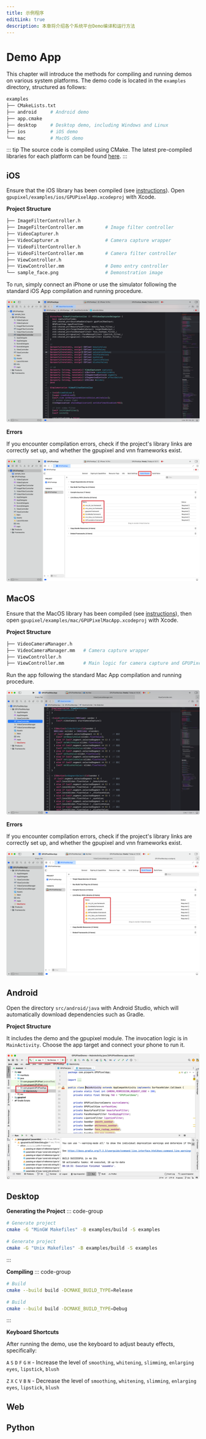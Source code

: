 ```yaml
---
title: 示例程序
editLink: true
description: 本章将介绍各个系统平台Demo编译和运行方法
---
```


# Demo App

This chapter will introduce the methods for compiling and running demos on various system platforms. The demo code is located in the `examples` directory, structured as follows:

```bash
examples
├── CMakeLists.txt
├── android     # Android demo
├── app.cmake   
├── desktop     # Desktop demo, including Windows and Linux
├── ios         # iOS demo
└── mac         # MacOS demo
```

::: tip
The source code is compiled using CMake. The latest pre-compiled libraries for each platform can be found [here](https://github.com/pixpark/gpupixel/releases/latest).
:::

## iOS
Ensure that the iOS library has been compiled (see [instructions](build#ios)). Open `gpupixel/examples/ios/GPUPixelApp.xcodeproj` with Xcode.

**Project Structure**

```bash
├── ImageFilterController.h         
├── ImageFilterController.mm        # Image filter controller
├── VideoCapturer.h
├── VideoCapturer.m                 # Camera capture wrapper
├── VideoFilterController.h
├── VideoFilterController.mm        # Camera filter controller
├── ViewController.h
├── ViewController.mm               # Demo entry controller
└── sample_face.png                 # Demonstration image
```

To run, simply connect an iPhone or use the simulator following the standard iOS App compilation and running procedure.

![](../../image/ios-demo-project.png)

**Errors**

If you encounter compilation errors, check if the project's library links are correctly set up, and whether the gpupixel and vnn frameworks exist.

![](../../image/ios-project-link.png)

## MacOS
Ensure that the MacOS library has been compiled (see [instructions](build#mac)), then open `gpupixel/examples/mac/GPUPixelMacApp.xcodeproj` with Xcode.

**Project Structure**

```bash
├── VideoCameraManager.h
├── VideoCameraManager.mm   # Camera capture wrapper
├── ViewController.h
├── ViewController.mm       # Main logic for camera capture and GPUPixel filter invocation
```

Run the app following the standard Mac App compilation and running procedure.

![](../../image/mac-demo-project.png)

**Errors**

If you encounter compilation errors, check if the project's library links are correctly set up, and whether the gpupixel and vnn frameworks exist.

![](../../image/mac-demo-link.png)

## Android

Open the directory `src/android/java` with Android Studio, which will automatically download dependencies such as Gradle.

**Project Structure**

It includes the demo and the gpupixel module. The invocation logic is in `MainActivity`. Choose the app target and connect your phone to run it.

![](../../image/android-demo.png)

## Desktop

**Generating the Project**
::: code-group
```bash [Windows]
# Generate project
cmake -G "MinGW Makefiles" -B examples/build -S examples
```
```bash [Linux]
# Generate project
cmake -G "Unix Makefiles" -B examples/build -S examples
```
:::

**Compiling**
::: code-group

```bash [Release]
# Build
cmake --build build -DCMAKE_BUILD_TYPE=Release
```

```bash [Debug]
# Build
cmake --build build -DCMAKE_BUILD_TYPE=Debug 
```
:::

**Keyboard Shortcuts**

After running the demo, use the keyboard to adjust beauty effects, specifically:

`A` `S` `D` `F` `G` `H` - Increase the level of `smoothing`, `whitening`, `slimming`, `enlarging eyes`, `lipstick`, `blush`

`Z` `X` `C` `V` `B` `N` - Decrease the level of `smoothing`, `whitening`, `slimming`, `enlarging eyes`, `lipstick`, `blush`

## Web

## Python
